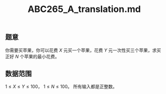 ﻿---
title: "ABC265_A_translation.md"
tags: []
author: ""
created: ""
---

## 题意

你需要买苹果，你可以花费 $X$ 元买一个苹果，花费 $Y$ 元一次性买三个苹果，求买正好 $N$ 个苹果的最小花费。

## 数据范围

$1\le X\le Y\le 100$，
$1\le N\le 100$。
所有输入都是正整数。

